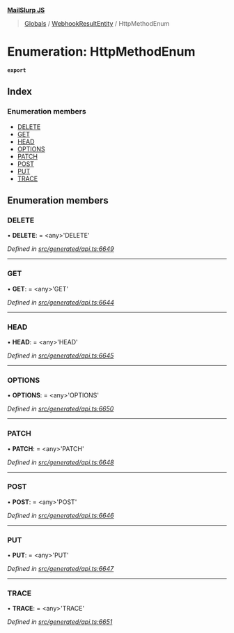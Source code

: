 **[MailSlurp JS](../README.md)**

> [Globals](../README.md) / [WebhookResultEntity](../modules/webhookresultentity.md) / HttpMethodEnum

# Enumeration: HttpMethodEnum

**`export`** 

## Index

### Enumeration members

* [DELETE](webhookresultentity.httpmethodenum.md#delete)
* [GET](webhookresultentity.httpmethodenum.md#get)
* [HEAD](webhookresultentity.httpmethodenum.md#head)
* [OPTIONS](webhookresultentity.httpmethodenum.md#options)
* [PATCH](webhookresultentity.httpmethodenum.md#patch)
* [POST](webhookresultentity.httpmethodenum.md#post)
* [PUT](webhookresultentity.httpmethodenum.md#put)
* [TRACE](webhookresultentity.httpmethodenum.md#trace)

## Enumeration members

### DELETE

•  **DELETE**:  = \<any>'DELETE'

*Defined in [src/generated/api.ts:6649](https://github.com/mailslurp/mailslurp-client/blob/c5e5f20/src/generated/api.ts#L6649)*

___

### GET

•  **GET**:  = \<any>'GET'

*Defined in [src/generated/api.ts:6644](https://github.com/mailslurp/mailslurp-client/blob/c5e5f20/src/generated/api.ts#L6644)*

___

### HEAD

•  **HEAD**:  = \<any>'HEAD'

*Defined in [src/generated/api.ts:6645](https://github.com/mailslurp/mailslurp-client/blob/c5e5f20/src/generated/api.ts#L6645)*

___

### OPTIONS

•  **OPTIONS**:  = \<any>'OPTIONS'

*Defined in [src/generated/api.ts:6650](https://github.com/mailslurp/mailslurp-client/blob/c5e5f20/src/generated/api.ts#L6650)*

___

### PATCH

•  **PATCH**:  = \<any>'PATCH'

*Defined in [src/generated/api.ts:6648](https://github.com/mailslurp/mailslurp-client/blob/c5e5f20/src/generated/api.ts#L6648)*

___

### POST

•  **POST**:  = \<any>'POST'

*Defined in [src/generated/api.ts:6646](https://github.com/mailslurp/mailslurp-client/blob/c5e5f20/src/generated/api.ts#L6646)*

___

### PUT

•  **PUT**:  = \<any>'PUT'

*Defined in [src/generated/api.ts:6647](https://github.com/mailslurp/mailslurp-client/blob/c5e5f20/src/generated/api.ts#L6647)*

___

### TRACE

•  **TRACE**:  = \<any>'TRACE'

*Defined in [src/generated/api.ts:6651](https://github.com/mailslurp/mailslurp-client/blob/c5e5f20/src/generated/api.ts#L6651)*

